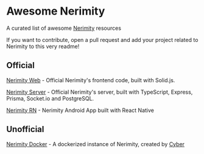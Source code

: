 # Awesome Nerimity

A curated list of awesome [Nerimity](https://nerimity.com) resources

If you want to contribute, open a pull request and add your project related to Nerimity to this very readme!

## Official
[Nerimity Web](https://github.com/Nerimity/Nerimity-web) - Official Nerimity's frontend code, built with Solid.js.

[Nerimity Server](https://github.com/Nerimity/Nerimity-server) - Official Nerimity's server, built with TypeScript, Express, Prisma, Socket.io and PostgreSQL.

[Nerimity RN](https://github.com/Nerimity/NerimityReactNative) - Nerimity Android App built with React Native

## Unofficial
[Nerimity Docker](https://github.com/CyberL1/Nerimity-docker) - A dockerized instance of Nerimity, created by [Cyber](https://github.com/CyberL1)

